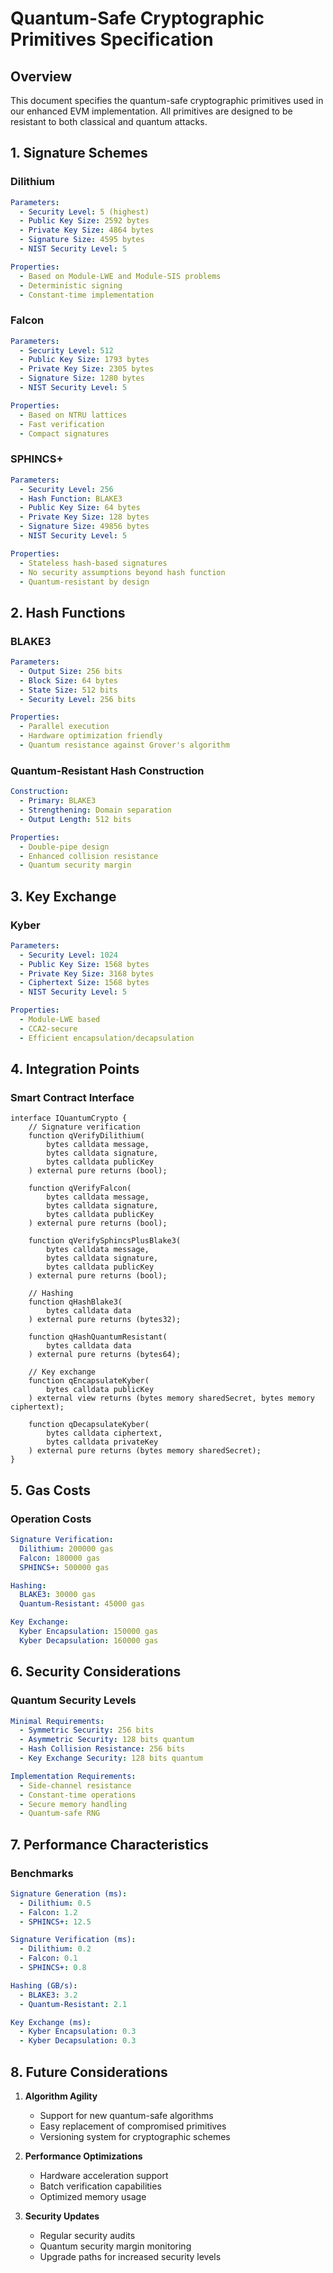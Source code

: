 # Quantum-Safe Cryptographic Primitives Specification

## Overview

This document specifies the quantum-safe cryptographic primitives used in our enhanced EVM implementation. All primitives are designed to be resistant to both classical and quantum attacks.

## 1. Signature Schemes

### Dilithium
```yaml
Parameters:
  - Security Level: 5 (highest)
  - Public Key Size: 2592 bytes
  - Private Key Size: 4864 bytes
  - Signature Size: 4595 bytes
  - NIST Security Level: 5

Properties:
  - Based on Module-LWE and Module-SIS problems
  - Deterministic signing
  - Constant-time implementation
```

### Falcon
```yaml
Parameters:
  - Security Level: 512
  - Public Key Size: 1793 bytes
  - Private Key Size: 2305 bytes
  - Signature Size: 1280 bytes
  - NIST Security Level: 5

Properties:
  - Based on NTRU lattices
  - Fast verification
  - Compact signatures
```

### SPHINCS+
```yaml
Parameters:
  - Security Level: 256
  - Hash Function: BLAKE3
  - Public Key Size: 64 bytes
  - Private Key Size: 128 bytes
  - Signature Size: 49856 bytes
  - NIST Security Level: 5

Properties:
  - Stateless hash-based signatures
  - No security assumptions beyond hash function
  - Quantum-resistant by design
```

## 2. Hash Functions

### BLAKE3
```yaml
Parameters:
  - Output Size: 256 bits
  - Block Size: 64 bytes
  - State Size: 512 bits
  - Security Level: 256 bits

Properties:
  - Parallel execution
  - Hardware optimization friendly
  - Quantum resistance against Grover's algorithm
```

### Quantum-Resistant Hash Construction
```yaml
Construction:
  - Primary: BLAKE3
  - Strengthening: Domain separation
  - Output Length: 512 bits

Properties:
  - Double-pipe design
  - Enhanced collision resistance
  - Quantum security margin
```

## 3. Key Exchange

### Kyber
```yaml
Parameters:
  - Security Level: 1024
  - Public Key Size: 1568 bytes
  - Private Key Size: 3168 bytes
  - Ciphertext Size: 1568 bytes
  - NIST Security Level: 5

Properties:
  - Module-LWE based
  - CCA2-secure
  - Efficient encapsulation/decapsulation
```

## 4. Integration Points

### Smart Contract Interface
```solidity
interface IQuantumCrypto {
    // Signature verification
    function qVerifyDilithium(
        bytes calldata message,
        bytes calldata signature,
        bytes calldata publicKey
    ) external pure returns (bool);
    
    function qVerifyFalcon(
        bytes calldata message,
        bytes calldata signature,
        bytes calldata publicKey
    ) external pure returns (bool);
    
    function qVerifySphincsPlusBlake3(
        bytes calldata message,
        bytes calldata signature,
        bytes calldata publicKey
    ) external pure returns (bool);
    
    // Hashing
    function qHashBlake3(
        bytes calldata data
    ) external pure returns (bytes32);
    
    function qHashQuantumResistant(
        bytes calldata data
    ) external pure returns (bytes64);
    
    // Key exchange
    function qEncapsulateKyber(
        bytes calldata publicKey
    ) external view returns (bytes memory sharedSecret, bytes memory ciphertext);
    
    function qDecapsulateKyber(
        bytes calldata ciphertext,
        bytes calldata privateKey
    ) external pure returns (bytes memory sharedSecret);
}
```

## 5. Gas Costs

### Operation Costs
```yaml
Signature Verification:
  Dilithium: 200000 gas
  Falcon: 180000 gas
  SPHINCS+: 500000 gas

Hashing:
  BLAKE3: 30000 gas
  Quantum-Resistant: 45000 gas

Key Exchange:
  Kyber Encapsulation: 150000 gas
  Kyber Decapsulation: 160000 gas
```

## 6. Security Considerations

### Quantum Security Levels
```yaml
Minimal Requirements:
  - Symmetric Security: 256 bits
  - Asymmetric Security: 128 bits quantum
  - Hash Collision Resistance: 256 bits
  - Key Exchange Security: 128 bits quantum

Implementation Requirements:
  - Side-channel resistance
  - Constant-time operations
  - Secure memory handling
  - Quantum-safe RNG
```

## 7. Performance Characteristics

### Benchmarks
```yaml
Signature Generation (ms):
  - Dilithium: 0.5
  - Falcon: 1.2
  - SPHINCS+: 12.5

Signature Verification (ms):
  - Dilithium: 0.2
  - Falcon: 0.1
  - SPHINCS+: 0.8

Hashing (GB/s):
  - BLAKE3: 3.2
  - Quantum-Resistant: 2.1

Key Exchange (ms):
  - Kyber Encapsulation: 0.3
  - Kyber Decapsulation: 0.3
```

## 8. Future Considerations

1. **Algorithm Agility**
   - Support for new quantum-safe algorithms
   - Easy replacement of compromised primitives
   - Versioning system for cryptographic schemes

2. **Performance Optimizations**
   - Hardware acceleration support
   - Batch verification capabilities
   - Optimized memory usage

3. **Security Updates**
   - Regular security audits
   - Quantum security margin monitoring
   - Upgrade paths for increased security levels 